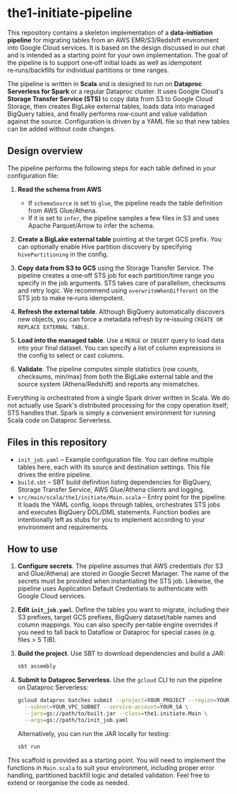 # the1‑initiate‑pipeline

This repository contains a skeleton implementation of a **data‑initiation pipeline**
for migrating tables from an AWS EMR/S3/Redshift environment into Google Cloud
services.  It is based on the design discussed in our chat and is intended as a
starting point for your own implementation.  The goal of the pipeline is to
support one‑off initial loads as well as idempotent re‑runs/backfills
for individual partitions or time ranges.

The pipeline is written in **Scala** and is designed to run on
**Dataproc Serverless for Spark** or a regular Dataproc cluster.  It uses
Google Cloud's **Storage Transfer Service (STS)** to copy data from S3 to
Google Cloud Storage, then creates BigLake external tables, loads data into
managed BigQuery tables, and finally performs row‑count and value validation
against the source.  Configuration is driven by a YAML file so that new
tables can be added without code changes.

## Design overview

The pipeline performs the following steps for each table defined in your
configuration file:

1. **Read the schema from AWS**
   * If `schemaSource` is set to `glue`, the pipeline reads the table
     definition from AWS Glue/Athena.
   * If it is set to `infer`, the pipeline samples a few files in S3 and
     uses Apache Parquet/Arrow to infer the schema.

2. **Create a BigLake external table** pointing at the target GCS prefix.
   You can optionally enable Hive partition discovery by specifying
   `hivePartitioning` in the config.

3. **Copy data from S3 to GCS** using the Storage Transfer Service.  The
   pipeline creates a one‑off STS job for each partition/time range you
   specify in the job arguments.  STS takes care of parallelism,
   checksums and retry logic.  We recommend using `overwriteWhenDifferent` on
   the STS job to make re‑runs idempotent.

4. **Refresh the external table**.  Although BigQuery automatically
   discovers new objects, you can force a metadata refresh by re‑issuing
   `CREATE OR REPLACE EXTERNAL TABLE`.

5. **Load into the managed table**.  Use a `MERGE` or `INSERT` query to
   load data into your final dataset.  You can specify a list of column
   expressions in the config to select or cast columns.

6. **Validate**.  The pipeline computes simple statistics (row counts,
   checksums, min/max) from both the BigLake external table and the source
   system (Athena/Redshift) and reports any mismatches.

Everything is orchestrated from a single Spark driver written in Scala.
We do not actually use Spark's distributed processing for the copy
operation itself; STS handles that.  Spark is simply a convenient
environment for running Scala code on Dataproc Serverless.

## Files in this repository

* `init_job.yaml` – Example configuration file.  You can define multiple
  tables here, each with its source and destination settings.  This file
  drives the entire pipeline.
* `build.sbt` – SBT build definition listing dependencies for BigQuery,
  Storage Transfer Service, AWS Glue/Athena clients and logging.
* `src/main/scala/the1/initiate/Main.scala` – Entry point for the pipeline.
  It loads the YAML config, loops through tables, orchestrates STS jobs
  and executes BigQuery DDL/DML statements.  Function bodies are
  intentionally left as stubs for you to implement according to your
  environment and requirements.

## How to use

1. **Configure secrets**.  The pipeline assumes that AWS credentials (for
   S3 and Glue/Athena) are stored in Google Secret Manager.  The name of the
   secrets must be provided when instantiating the STS job.  Likewise,
   the pipeline uses Application Default Credentials to authenticate with
   Google Cloud services.

2. **Edit `init_job.yaml`**.  Define the tables you want to migrate,
   including their S3 prefixes, target GCS prefixes, BigQuery dataset/table
   names and column mappings.  You can also specify per‑table engine
   overrides if you need to fall back to Dataflow or Dataproc for special
   cases (e.g. files > 5 TiB).

3. **Build the project**.  Use SBT to download dependencies and build a
   JAR:

   ```bash
   sbt assembly
   ```

4. **Submit to Dataproc Serverless**.  Use the `gcloud` CLI to run the
   pipeline on Dataproc Serverless:

   ```bash
   gcloud dataproc batches submit --project=YOUR_PROJECT --region=YOUR_REGION \
     --subnet=YOUR_VPC_SUBNET --service-account=YOUR_SA \
     --jars=gs://path/to/built.jar --class=the1.initiate.Main \
     --args=gs://path/to/init_job.yaml
   ```

   Alternatively, you can run the JAR locally for testing:

   ```bash
   sbt run
   ```

This scaffold is provided as a starting point.  You will need to
implement the functions in `Main.scala` to suit your environment,
including proper error handling, partitioned backfill logic and detailed
validation.  Feel free to extend or reorganise the code as needed.